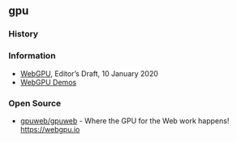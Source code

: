 ## gpu


### History


### Information
- [WebGPU](https://gpuweb.github.io/gpuweb/), Editor’s Draft, 10 January 2020
- [WebGPU Demos](https://webkit.org/demos/webgpu/)


### Open Source
- [gpuweb/gpuweb](https://github.com/gpuweb/gpuweb) - Where the GPU for the Web work happens! https://webgpu.io


